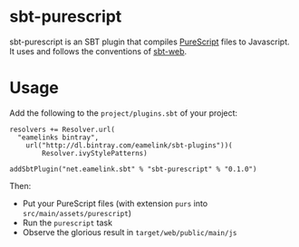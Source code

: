 # sbt-purescript

sbt-purescript is an SBT plugin that compiles [PureScript](http://purescript.org) files to Javascript. It uses and follows the conventions of [sbt-web](https://github.com/sbt/sbt-web).

# Usage

Add the following to the `project/plugins.sbt` of your project:

    resolvers += Resolver.url(
      "eamelinks bintray",
        url("http://dl.bintray.com/eamelink/sbt-plugins"))(
            Resolver.ivyStylePatterns)

    addSbtPlugin("net.eamelink.sbt" % "sbt-purescript" % "0.1.0")

Then:

  * Put your PureScript files (with extension `purs` into `src/main/assets/purescript`)
  * Run the `purescript` task
  * Observe the glorious result in `target/web/public/main/js`